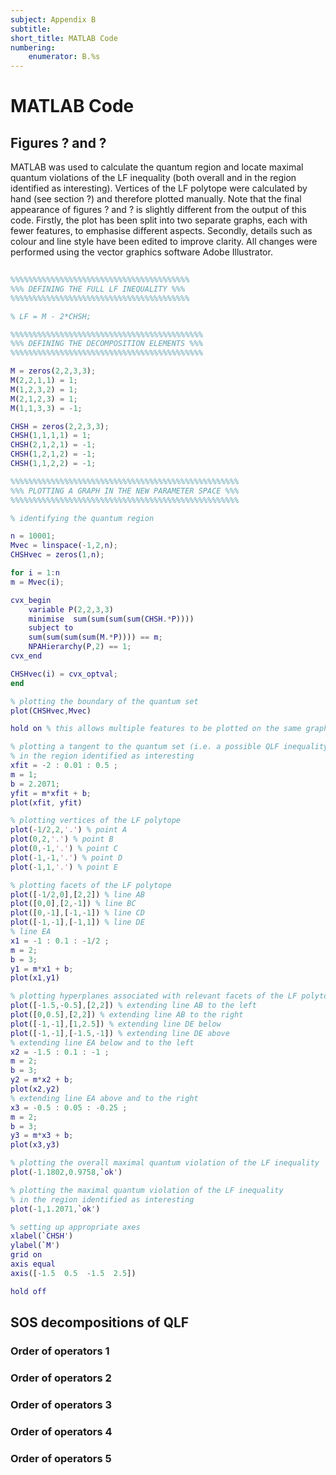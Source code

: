 ```yaml
---
subject: Appendix B
subtitle:
short_title: MATLAB Code
numbering: 
    enumerator: B.%s
---
```


# MATLAB Code

## Figures ? and ?

MATLAB was used to calculate the quantum region and locate maximal quantum violations of the LF inequality (both overall and in the region identified as interesting). Vertices of the LF polytope were calculated by hand (see section ?) and therefore plotted manually. Note that the final appearance of figures ? and ? is slightly different from the output of this code. Firstly, the plot has been split into two separate graphs, each with fewer features, to emphasise different aspects. Secondly, details such as colour and line style have been edited to improve clarity. All changes were performed using the vector graphics software Adobe Illustrator.

```matlab
    
%%%%%%%%%%%%%%%%%%%%%%%%%%%%%%%%%%%%%%%%
%%% DEFINING THE FULL LF INEQUALITY %%%
%%%%%%%%%%%%%%%%%%%%%%%%%%%%%%%%%%%%%%%%

% LF = M - 2*CHSH;

%%%%%%%%%%%%%%%%%%%%%%%%%%%%%%%%%%%%%%%%%%%
%%% DEFINING THE DECOMPOSITION ELEMENTS %%%
%%%%%%%%%%%%%%%%%%%%%%%%%%%%%%%%%%%%%%%%%%%

M = zeros(2,2,3,3); 
M(2,2,1,1) = 1;
M(1,2,3,2) = 1;
M(2,1,2,3) = 1;
M(1,1,3,3) = -1;

CHSH = zeros(2,2,3,3); 
CHSH(1,1,1,1) = 1;
CHSH(2,1,2,1) = -1;
CHSH(1,2,1,2) = -1;
CHSH(1,1,2,2) = -1;

%%%%%%%%%%%%%%%%%%%%%%%%%%%%%%%%%%%%%%%%%%%%%%%%%%%
%%% PLOTTING A GRAPH IN THE NEW PARAMETER SPACE %%%
%%%%%%%%%%%%%%%%%%%%%%%%%%%%%%%%%%%%%%%%%%%%%%%%%%%

% identifying the quantum region

n = 10001;
Mvec = linspace(-1,2,n);
CHSHvec = zeros(1,n);

for i = 1:n
m = Mvec(i);

cvx_begin 
    variable P(2,2,3,3)
    minimise  sum(sum(sum(sum(CHSH.*P))))
    subject to
    sum(sum(sum(sum(M.*P)))) == m;
    NPAHierarchy(P,2) == 1;
cvx_end

CHSHvec(i) = cvx_optval;
end

% plotting the boundary of the quantum set
plot(CHSHvec,Mvec) 

hold on % this allows multiple features to be plotted on the same graph

% plotting a tangent to the quantum set (i.e. a possible QLF inequality) 
% in the region identified as interesting
xfit = -2 : 0.01 : 0.5 ; 
m = 1;
b = 2.2071;
yfit = m*xfit + b;
plot(xfit, yfit)

% plotting vertices of the LF polytope
plot(-1/2,2,'.') % point A
plot(0,2,'.') % point B
plot(0,-1,'.') % point C
plot(-1,-1,'.') % point D
plot(-1,1,'.') % point E

% plotting facets of the LF polytope
plot([-1/2,0],[2,2]) % line AB
plot([0,0],[2,-1]) % line BC
plot([0,-1],[-1,-1]) % line CD
plot([-1,-1],[-1,1]) % line DE
% line EA
x1 = -1 : 0.1 : -1/2 ;
m = 2;
b = 3;
y1 = m*x1 + b;
plot(x1,y1)

% plotting hyperplanes associated with relevant facets of the LF polytope
plot([-1.5,-0.5],[2,2]) % extending line AB to the left
plot([0,0.5],[2,2]) % extending line AB to the right
plot([-1,-1],[1,2.5]) % extending line DE below
plot([-1,-1],[-1.5,-1]) % extending line DE above
% extending line EA below and to the left
x2 = -1.5 : 0.1 : -1 ;
m = 2;
b = 3;
y2 = m*x2 + b;
plot(x2,y2)
% extending line EA above and to the right
x3 = -0.5 : 0.05 : -0.25 ;
m = 2;
b = 3;
y3 = m*x3 + b;
plot(x3,y3)

% plotting the overall maximal quantum violation of the LF inequality
plot(-1.1802,0.9758,`ok') 

% plotting the maximal quantum violation of the LF inequality
% in the region identified as interesting
plot(-1,1.2071,`ok') 

% setting up appropriate axes
xlabel(`CHSH')
ylabel(`M')
grid on
axis equal
axis([-1.5  0.5  -1.5  2.5])

hold off

```
## SOS decompositions of QLF

### Order of operators 1
### Order of operators 2
### Order of operators 3
### Order of operators 4
### Order of operators 5